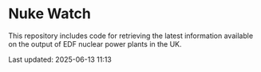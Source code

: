 # Nuke Watch

This repository includes code for retrieving the latest information available on the output of EDF nuclear power plants in the UK.

Last updated: 2025-06-13 11:13